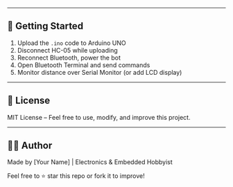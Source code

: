 
---

## 🔧 Getting Started

1. Upload the `.ino` code to Arduino UNO
2. Disconnect HC-05 while uploading
3. Reconnect Bluetooth, power the bot
4. Open Bluetooth Terminal and send commands
5. Monitor distance over Serial Monitor (or add LCD display)

---



## 📜 License

MIT License – Feel free to use, modify, and improve this project.

---

## 🙋‍♂️ Author

Made by [Your Name] | Electronics & Embedded Hobbyist

Feel free to ⭐ star this repo or fork it to improve!
